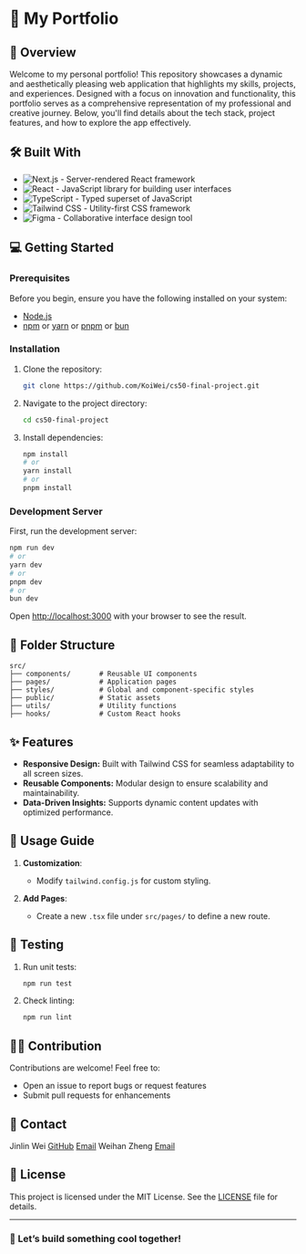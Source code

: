 # 🌟 My Portfolio

## 🚀 Overview
Welcome to my personal portfolio! This repository showcases a dynamic and aesthetically pleasing web application that highlights my skills, projects, and experiences. Designed with a focus on innovation and functionality, this portfolio serves as a comprehensive representation of my professional and creative journey. Below, you'll find details about the tech stack, project features, and how to explore the app effectively.

## 🛠 Built With

- ![Next.js](https://nextjs.org/) - Server-rendered React framework
- ![React](https://reactjs.org/) - JavaScript library for building user interfaces
- ![TypeScript](https://www.typescriptlang.org/) - Typed superset of JavaScript
- ![Tailwind CSS](https://tailwindcss.com/) - Utility-first CSS framework
- ![Figma](https://www.figma.com/) - Collaborative interface design tool


## 💻 Getting Started

### Prerequisites
Before you begin, ensure you have the following installed on your system:

- [Node.js](https://nodejs.org/)
- [npm](https://www.npmjs.com/) or [yarn](https://yarnpkg.com/) or [pnpm](https://pnpm.io/) or [bun](https://bun.sh/)

### Installation

1. Clone the repository:
   ```bash
   git clone https://github.com/KoiWei/cs50-final-project.git
   ```

2. Navigate to the project directory:
   ```bash
   cd cs50-final-project
   ```

3. Install dependencies:
   ```bash
   npm install
   # or
   yarn install
   # or
   pnpm install
   ```

### Development Server

First, run the development server:

```bash
npm run dev
# or
yarn dev
# or
pnpm dev
# or
bun dev
```

Open [http://localhost:3000](http://localhost:3000) with your browser to see the result.

## 📂 Folder Structure

```plaintext
src/
├── components/       # Reusable UI components
├── pages/            # Application pages
├── styles/           # Global and component-specific styles
├── public/           # Static assets
├── utils/            # Utility functions
├── hooks/            # Custom React hooks
```

## ✨ Features

- **Responsive Design:** Built with Tailwind CSS for seamless adaptability to all screen sizes.
- **Reusable Components:** Modular design to ensure scalability and maintainability.
- **Data-Driven Insights:** Supports dynamic content updates with optimized performance.

## 📝 Usage Guide

1. **Customization**:
   - Modify `tailwind.config.js` for custom styling.

2. **Add Pages**:
   - Create a new `.tsx` file under `src/pages/` to define a new route.


## 🧪 Testing

1. Run unit tests:
   ```bash
   npm run test
   ```

2. Check linting:
   ```bash
   npm run lint
   ```

## 👩‍💻 Contribution

Contributions are welcome! Feel free to:

- Open an issue to report bugs or request features
- Submit pull requests for enhancements

## 📧 Contact

Jinlin Wei  [GitHub](https://github.com/KoiWei)  [Email](mailto:weijinlinkoi@gmail.com)
Weihan Zheng [Email](mailto:weihan_zheng@brown.edu)

## 📜 License

This project is licensed under the MIT License. See the [LICENSE](LICENSE) file for details.

---

### 🚀 Let’s build something cool together!


